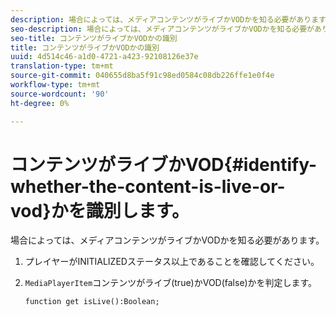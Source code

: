 ```yaml
---
description: 場合によっては、メディアコンテンツがライブかVODかを知る必要があります。
seo-description: 場合によっては、メディアコンテンツがライブかVODかを知る必要があります。
seo-title: コンテンツがライブかVODかの識別
title: コンテンツがライブかVODかの識別
uuid: 4d514c46-a1d0-4721-a423-92108126e37e
translation-type: tm+mt
source-git-commit: 040655d8ba5f91c98ed0584c08db226ffe1e0f4e
workflow-type: tm+mt
source-wordcount: '90'
ht-degree: 0%

---
```



# コンテンツがライブかVOD{#identify-whether-the-content-is-live-or-vod}かを識別します。

場合によっては、メディアコンテンツがライブかVODかを知る必要があります。

1. プレイヤーがINITIALIZEDステータス以上であることを確認してください。
1. `MediaPlayerItem`コンテンツがライブ(true)かVOD(false)かを判定します。

   ```
   function get isLive():Boolean;
   ```


